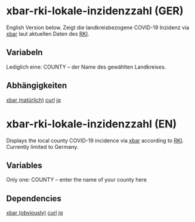 # xbar-rki-lokale-inzidenzzahl (GER)
English Version below.
Zeigt die landkreisbezogene COVID-19 Inzidenz via [xbar](https://github.com/matryer/xbar) laut aktuellen Daten des [RKI](https://www.rki.de/EN/Content/infections/epidemiology/outbreaks/COVID-19/COVID19.html).

## Variabeln
Lediglich eine: COUNTY – der Name des gewählten Landkreises.

## Abhängigkeiten
[xbar (natürlich)](https://github.com/matryer/xbar)
[curl](https://github.com/curl/curl)
[jq](https://github.com/stedolan/jq)

# xbar-rki-lokale-inzidenzzahl (EN)
Displays the local county COVID-19 incidence via [xbar](https://github.com/matryer/xbar) according to [RKI](https://www.rki.de/EN/Content/infections/epidemiology/outbreaks/COVID-19/COVID19.html). Currently limited to Germany.

## Variables
Only one: COUNTY – enter the name of your county here

## Dependencies
[xbar (obviously)](https://github.com/matryer/xbar)
[curl](https://github.com/curl/curl)
[jq](https://github.com/stedolan/jq)
